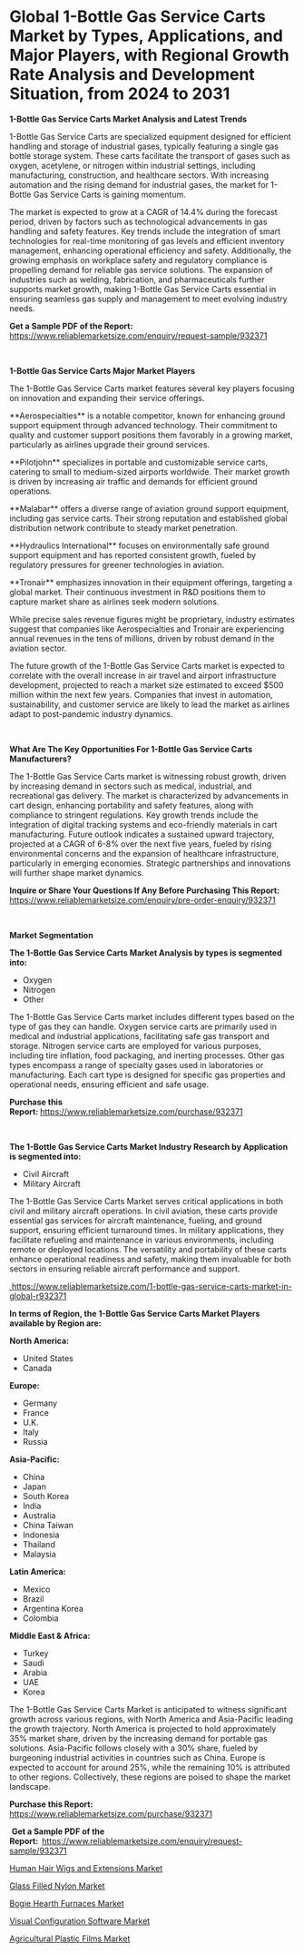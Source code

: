 <p><h1>Global 1-Bottle Gas Service Carts Market by Types, Applications, and Major Players, with Regional Growth Rate Analysis and Development Situation, from 2024 to 2031</h1></p><p><strong>1-Bottle Gas Service Carts Market Analysis and Latest Trends</strong></p>
<p><p>1-Bottle Gas Service Carts are specialized equipment designed for efficient handling and storage of industrial gases, typically featuring a single gas bottle storage system. These carts facilitate the transport of gases such as oxygen, acetylene, or nitrogen within industrial settings, including manufacturing, construction, and healthcare sectors. With increasing automation and the rising demand for industrial gases, the market for 1-Bottle Gas Service Carts is gaining momentum.</p><p>The market is expected to grow at a CAGR of 14.4% during the forecast period, driven by factors such as technological advancements in gas handling and safety features. Key trends include the integration of smart technologies for real-time monitoring of gas levels and efficient inventory management, enhancing operational efficiency and safety. Additionally, the growing emphasis on workplace safety and regulatory compliance is propelling demand for reliable gas service solutions. The expansion of industries such as welding, fabrication, and pharmaceuticals further supports market growth, making 1-Bottle Gas Service Carts essential in ensuring seamless gas supply and management to meet evolving industry needs.</p></p>
<p><strong>Get a Sample PDF of the Report:&nbsp;</strong> <a href="https://www.reliablemarketsize.com/enquiry/request-sample/932371?utm_campaign=1140&utm_medium=2&utm_source=Github&utm_content=ia&utm_term=16112024&utm_id=1-bottle-gas-service-carts">https://www.reliablemarketsize.com/enquiry/request-sample/932371</a></p>
<p>&nbsp;</p>
<p><strong>1-Bottle Gas Service Carts Major Market Players</strong></p>
<p><p>The 1-Bottle Gas Service Carts market features several key players focusing on innovation and expanding their service offerings. </p><p>**Aerospecialties** is a notable competitor, known for enhancing ground support equipment through advanced technology. Their commitment to quality and customer support positions them favorably in a growing market, particularly as airlines upgrade their ground services.</p><p>**Pilotjohn** specializes in portable and customizable service carts, catering to small to medium-sized airports worldwide. Their market growth is driven by increasing air traffic and demands for efficient ground operations.</p><p>**Malabar** offers a diverse range of aviation ground support equipment, including gas service carts. Their strong reputation and established global distribution network contribute to steady market penetration.</p><p>**Hydraulics International** focuses on environmentally safe ground support equipment and has reported consistent growth, fueled by regulatory pressures for greener technologies in aviation.</p><p>**Tronair** emphasizes innovation in their equipment offerings, targeting a global market. Their continuous investment in R&D positions them to capture market share as airlines seek modern solutions.</p><p>While precise sales revenue figures might be proprietary, industry estimates suggest that companies like Aerospecialties and Tronair are experiencing annual revenues in the tens of millions, driven by robust demand in the aviation sector.</p><p>The future growth of the 1-Bottle Gas Service Carts market is expected to correlate with the overall increase in air travel and airport infrastructure development, projected to reach a market size estimated to exceed $500 million within the next few years. Companies that invest in automation, sustainability, and customer service are likely to lead the market as airlines adapt to post-pandemic industry dynamics.</p></p>
<p>&nbsp;</p>
<p><strong>What Are The Key Opportunities For 1-Bottle Gas Service Carts Manufacturers?</strong></p>
<p><p>The 1-Bottle Gas Service Carts market is witnessing robust growth, driven by increasing demand in sectors such as medical, industrial, and recreational gas delivery. The market is characterized by advancements in cart design, enhancing portability and safety features, along with compliance to stringent regulations. Key growth trends include the integration of digital tracking systems and eco-friendly materials in cart manufacturing. Future outlook indicates a sustained upward trajectory, projected at a CAGR of 6-8% over the next five years, fueled by rising environmental concerns and the expansion of healthcare infrastructure, particularly in emerging economies. Strategic partnerships and innovations will further shape market dynamics.</p></p>
<p><strong>Inquire or Share Your Questions If Any Before Purchasing This Report:</strong> <a href="https://www.reliablemarketsize.com/enquiry/pre-order-enquiry/932371?utm_campaign=1140&utm_medium=2&utm_source=Github&utm_content=ia&utm_term=16112024&utm_id=1-bottle-gas-service-carts">https://www.reliablemarketsize.com/enquiry/pre-order-enquiry/932371</a></p>
<p>&nbsp;</p>
<p><strong>Market Segmentation</strong></p>
<p><strong>The 1-Bottle Gas Service Carts Market Analysis by types is segmented into:</strong></p>
<p><ul><li>Oxygen</li><li>Nitrogen</li><li>Other</li></ul></p>
<p><p>The 1-Bottle Gas Service Carts market includes different types based on the type of gas they can handle. Oxygen service carts are primarily used in medical and industrial applications, facilitating safe gas transport and storage. Nitrogen service carts are employed for various purposes, including tire inflation, food packaging, and inerting processes. Other gas types encompass a range of specialty gases used in laboratories or manufacturing. Each cart type is designed for specific gas properties and operational needs, ensuring efficient and safe usage.</p></p>
<p><strong>Purchase this Report:&nbsp;</strong><a href="https://www.reliablemarketsize.com/purchase/932371?utm_campaign=1140&utm_medium=2&utm_source=Github&utm_content=ia&utm_term=16112024&utm_id=1-bottle-gas-service-carts">https://www.reliablemarketsize.com/purchase/932371</a></p>
<p>&nbsp;</p>
<p><strong>The 1-Bottle Gas Service Carts Market Industry Research by Application is segmented into:</strong></p>
<p><ul><li>Civil Aircraft</li><li>Military Aircraft</li></ul></p>
<p><p>The 1-Bottle Gas Service Carts Market serves critical applications in both civil and military aircraft operations. In civil aviation, these carts provide essential gas services for aircraft maintenance, fueling, and ground support, ensuring efficient turnaround times. In military applications, they facilitate refueling and maintenance in various environments, including remote or deployed locations. The versatility and portability of these carts enhance operational readiness and safety, making them invaluable for both sectors in ensuring reliable aircraft performance and support.</p></p>
<p><a href="https://www.reliablemarketsize.com/1-bottle-gas-service-carts-market-in-global-r932371?utm_campaign=1140&utm_medium=2&utm_source=Github&utm_content=ia&utm_term=16112024&utm_id=1-bottle-gas-service-carts">&nbsp;https://www.reliablemarketsize.com/1-bottle-gas-service-carts-market-in-global-r932371</a></p>
<p><strong>In terms of Region, the 1-Bottle Gas Service Carts Market Players available by Region are:</strong></p>
<p>
    <p> <strong> North America: </strong>
        <ul>
            <li>United States</li>
            <li>Canada</li>
        </ul>
        </p> 
    <p> <strong> Europe: </strong>
        <ul>
            <li>Germany</li>
            <li>France</li>
            <li>U.K.</li>
            <li>Italy</li>
            <li>Russia</li>
        </ul>
        </p> 
    <p> <strong> Asia-Pacific: </strong>
        <ul>
            <li>China</li>
            <li>Japan</li>
            <li>South Korea</li>
            <li>India</li>
            <li>Australia</li>
            <li>China Taiwan</li>
            <li>Indonesia</li>
            <li>Thailand</li>
            <li>Malaysia</li>
        </ul>
        </p> 
    <p> <strong> Latin America: </strong>
        <ul>
            <li>Mexico</li>
            <li>Brazil</li>
            <li>Argentina Korea</li>
            <li>Colombia</li>
        </ul>
        </p> 
    <p> <strong> Middle East & Africa: </strong>
        <ul>
            <li>Turkey</li>
            <li>Saudi</li>
            <li>Arabia</li>
            <li>UAE</li>
            <li>Korea</li>
        </ul>
    </p>
    </p>
<p><p>The 1-Bottle Gas Service Carts Market is anticipated to witness significant growth across various regions, with North America and Asia-Pacific leading the growth trajectory. North America is projected to hold approximately 35% market share, driven by the increasing demand for portable gas solutions. Asia-Pacific follows closely with a 30% share, fueled by burgeoning industrial activities in countries such as China. Europe is expected to account for around 25%, while the remaining 10% is attributed to other regions. Collectively, these regions are poised to shape the market landscape.</p></p>
<p><strong>Purchase this Report: </strong><a href="https://www.reliablemarketsize.com/purchase/932371?utm_campaign=1140&utm_medium=2&utm_source=Github&utm_content=ia&utm_term=16112024&utm_id=1-bottle-gas-service-carts">https://www.reliablemarketsize.com/purchase/932371</a></p>
<p>&nbsp;<strong>Get a Sample PDF of the Report:&nbsp;&nbsp;</strong><a href="https://www.reliablemarketsize.com/enquiry/request-sample/932371?utm_campaign=1140&utm_medium=2&utm_source=Github&utm_content=ia&utm_term=16112024&utm_id=1-bottle-gas-service-carts">https://www.reliablemarketsize.com/enquiry/request-sample/932371</a></p>
<p><strong></strong></p>
<p><p><a href="https://www.linkedin.com/pulse/emerging-trends-human-hair-wigs-extensions-market-reopf?utm_campaign=1140&utm_medium=2&utm_source=Github&utm_content=ia&utm_term=16112024&utm_id=1-bottle-gas-service-carts">Human Hair Wigs and Extensions Market</a></p><p><a href="https://www.linkedin.com/pulse/trends-global-glass-filled-nylon-market-forecast-analysis-eve6e?utm_campaign=1140&utm_medium=2&utm_source=Github&utm_content=ia&utm_term=16112024&utm_id=1-bottle-gas-service-carts">Glass Filled Nylon Market</a></p><p><a href="https://issuu.com/reportprime-2/docs/bogie-hearth-furnaces-market-size-2_f3b23f3de575f1?utm_campaign=1140&utm_medium=2&utm_source=Github&utm_content=ia&utm_term=16112024&utm_id=1-bottle-gas-service-carts">Bogie Hearth Furnaces Market</a></p><p><a href="https://issuu.com/reportprime-2/docs/visual-configuration-software-marke_a9d6a22e1d20e9?utm_campaign=1140&utm_medium=2&utm_source=Github&utm_content=ia&utm_term=16112024&utm_id=1-bottle-gas-service-carts">Visual Configuration Software Market</a></p><p><a href="https://www.linkedin.com/pulse/future-innovation-global-agricultural-plastic-films-market-80zue?utm_campaign=1140&utm_medium=2&utm_source=Github&utm_content=ia&utm_term=16112024&utm_id=1-bottle-gas-service-carts">Agricultural Plastic Films Market</a></p></p>